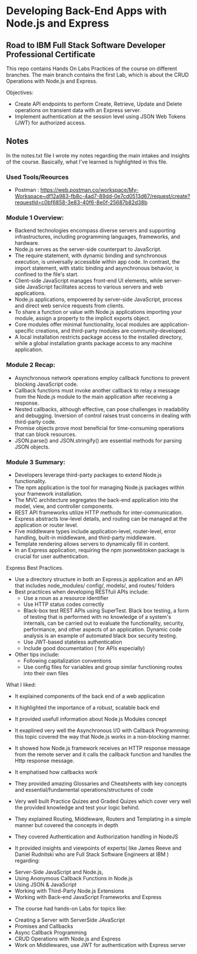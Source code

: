 # Developing Back-End Apps with Node.js and Express
## Road to IBM Full Stack Software Developer Professional Certificate
This repo contains Hands On Labs Practices of the course on different branches. The main branch contains the first Lab, which is about the CRUD Operations with Node.js and Express.

Objectives:
* Create API endpoints to perform Create, Retrieve, Update and Delete operations on transient data with an Express server.
* Implement authentication at the session level using JSON Web Tokens (JWT) for authorized access.

## Notes
In the notes.txt file I wrote my notes regarding the main intakes and insights of the course. Basically, what I've learned is highlighted in this file.

### Used Tools/Reources
- Postman : https://web.postman.co/workspace/My-Workspace~df12a983-fb8c-4ad7-89dd-0e7cd0513d67/request/create?requestId=c0bf6858-3e83-40f6-8e0f-25687b82d38b

### Module 1 Overview:
* Backend technologies encompass diverse servers and supporting infrastructures, including programming languages, frameworks, and hardware.
* Node.js serves as the server-side counterpart to JavaScript.
* The require statement, with dynamic binding and synchronous execution, is universally accessible within app code. In contrast, the import statement, with static binding and asynchronous behavior, is confined to the file's start.
* Client-side JavaScript manages front-end UI elements, while server-side JavaScript facilitates access to various servers and web applications.
* Node.js applications, empowered by server-side JavaScript, process and direct web service requests from clients.
* To share a function or value with Node.js applications importing your module, assign a property to the implicit exports object.
* Core modules offer minimal functionality, local modules are application-specific creations, and third-party modules are community-developed.
* A local installation restricts package access to the installed directory, while a global installation grants package access to any machine application.

### Module 2 Recap:
* Asynchronous network operations employ callback functions to prevent blocking JavaScript code.
* Callback functions must invoke another callback to relay a message from the Node.js module to the main application after receiving a response.
* Nested callbacks, although effective, can pose challenges in readability and debugging. Inversion of control raises trust concerns in dealing with third-party code.
* Promise objects prove most beneficial for time-consuming operations that can block resources.
* JSON.parse() and JSON.stringify() are essential methods for parsing JSON objects.

### Module 3 Summary:
* Developers leverage third-party packages to extend Node.js functionality.
* The npm application is the tool for managing Node.js packages within your framework installation.
* The MVC architecture segregates the back-end application into the model, view, and controller components.
* REST API frameworks utilize HTTP methods for inter-communication.
* Express abstracts low-level details, and routing can be managed at the application or router level.
* Five middleware types include application-level, router-level, error handling, built-in middleware, and third-party middleware.
* Template rendering allows servers to dynamically fill in content.
* In an Express application, requiring the npm jsonwebtoken package is crucial for user authentication.

Express Best Practices.
* Use a directory structure in both an Express.js application and an API that includes node_modules/ config/, models/, and routes/ folders
* Best practiices when developing RESTfuil APIs include:
    - Use a noun as a resource identifier
    - Use HTTP status codes correctly
    - Black-box test REST APIs using SuperTest. Black box testing, a form of testing that is performed with no knowledge of a system's internals, can be carried out to evaluate the functionality, security, performance, and other aspects of an application. Dynamic code analysis is an example of automated black box security testing.
    - Use JWT-based stateless authentication
    - Include good documentation ( for APIs especially)
* Other tips include:
    - Following capitalization conventions
    - Use config files for variables and group similar functioning routes into their own files

What I liked:
- It explained components of the back end of a web application
- It highlighted the importance of a robust, scalable back end 
- It provided usefull information about Node.js Modules concept
- It exaplined very well the Asynchronous I/O with Callback Programming: this topic covered the way that Node.js works in a non-blocking manner. 
- It showed how Node.js framework receives an HTTP response message from the remote server and it calls the callback function and handles the Http response message.
- It emphatised how callbacks work
- They provided amazing Glossaries and Cheatsheets with key concepts and essential/fundamental operations/structures of code
- Very well built Practice Quizes and Graded Quizes which cover very well the provided knowledge and test your logic behind.
- They explained Routing, Middleware, Routers and Templating in a simple manner but covered the concepts in depth
- They covered Authentication and Authorization handling in NodeJS

- It provided insights and viewpoints of experts( like James Reeve and Daniel Rudnitski who are Full Stack Software Engineers at IBM ) regarding: 
* Server-Side JavaScript and Node.js, 
* Using Anonymous Callback Functions in Node.js
* Using JSON & JavaScript
* Working with Third-Party Node.js Extensions
* Working with Back-end JavaScript Frameworks and Express

- The course had hands-on Labs for topics like: 
* Creating a Server with ServerSide JAvaScript 
* Promises and Callbacks
* Async Callback Programming
* CRUD Operations with Node.js and Express
* Work on Middlewares, use JWT for authentication with Express server
